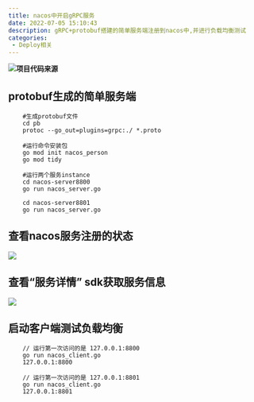 ```yaml
---
title: nacos中开启gRPC服务
date: 2022-07-05 15:10:43
description: gRPC+protobuf搭建的简单服务端注册到nacos中,并进行负载均衡测试
categories: 
 - Deploy相关
---
```

<!-- more -->
**![项目代码来源](https://gitee.com/xiaonqedu/nacos-grpc-gotest?_from=gitee_search)**
## protobuf生成的简单服务端
```
    #生成protobuf文件
    cd pb
    protoc --go_out=plugins=grpc:./ *.proto

    #运行命令安装包
    go mod init nacos_person
    go mod tidy

    #运行两个服务instance
    cd nacos-server8800
    go run nacos_server.go

    cd nacos-server8801
    go run nacos_server.go
```

## 查看nacos服务注册的状态
![](/img/nacos_grpc_service_list.png)

## 查看“服务详情” sdk获取服务信息
![](/img/nacos_grpc_service_detail.png)

## 启动客户端测试负载均衡
```
    // 运行第一次访问的是 127.0.0.1:8800
    go run nacos_client.go 
    127.0.0.1:8800

    // 运行第一次访问的是 127.0.0.1:8801
    go run nacos_client.go 
    127.0.0.1:8801
```





